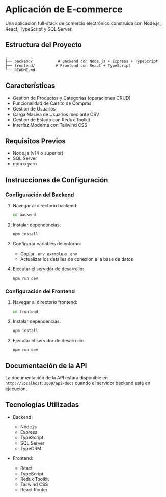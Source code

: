 # Aplicación de E-commerce

Una aplicación full-stack de comercio electrónico construida con Node.js, React, TypeScript y SQL Server.

## Estructura del Proyecto

```
.
├── backend/           # Backend con Node.js + Express + TypeScript
├── frontend/         # Frontend con React + TypeScript
└── README.md
```

## Características

- Gestión de Productos y Categorías (operaciones CRUD)
- Funcionalidad de Carrito de Compras
- Gestión de Usuarios
- Carga Masiva de Usuarios mediante CSV
- Gestión de Estado con Redux Toolkit
- Interfaz Moderna con Tailwind CSS

## Requisitos Previos

- Node.js (v14 o superior)
- SQL Server
- npm o yarn

## Instrucciones de Configuración

### Configuración del Backend

1. Navegar al directorio backend:
   ```bash
   cd backend
   ```

2. Instalar dependencias:
   ```bash
   npm install
   ```

3. Configurar variables de entorno:
   - Copiar `.env.example` a `.env`
   - Actualizar los detalles de conexión a la base de datos

4. Ejecutar el servidor de desarrollo:
   ```bash
   npm run dev
   ```

### Configuración del Frontend

1. Navegar al directorio frontend:
   ```bash
   cd frontend
   ```

2. Instalar dependencias:
   ```bash
   npm install
   ```

3. Ejecutar el servidor de desarrollo:
   ```bash
   npm run dev
   ```

## Documentación de la API

La documentación de la API estará disponible en `http://localhost:3000/api-docs` cuando el servidor backend esté en ejecución.

## Tecnologías Utilizadas

- Backend:
  - Node.js
  - Express
  - TypeScript
  - SQL Server
  - TypeORM

- Frontend:
  - React
  - TypeScript
  - Redux Toolkit
  - Tailwind CSS
  - React Router 